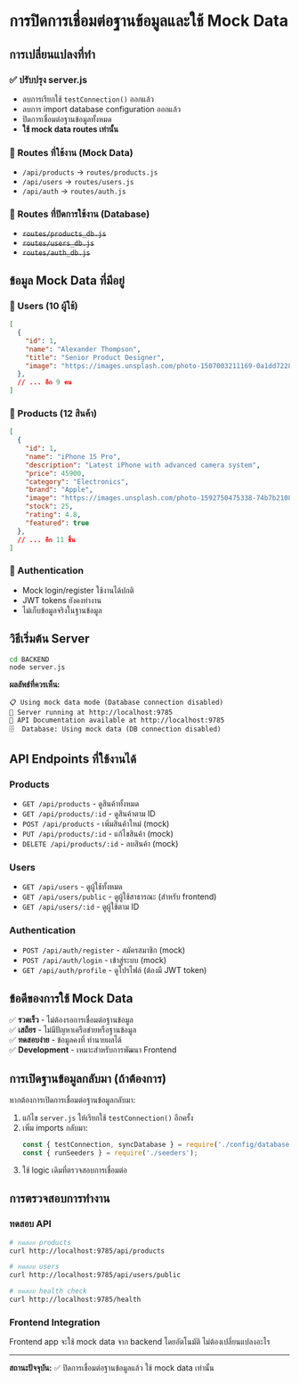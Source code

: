 # การปิดการเชื่อมต่อฐานข้อมูลและใช้ Mock Data

## การเปลี่ยนแปลงที่ทำ

### ✅ ปรับปรุง server.js
- ลบการเรียกใช้ `testConnection()` ออกแล้ว
- ลบการ import database configuration ออกแล้ว
- ปิดการเชื่อมต่อฐานข้อมูลทั้งหมด
- **ใช้ mock data routes เท่านั้น**

### 📁 Routes ที่ใช้งาน (Mock Data)
- `/api/products` → `routes/products.js`
- `/api/users` → `routes/users.js` 
- `/api/auth` → `routes/auth.js`

### 🚫 Routes ที่ปิดการใช้งาน (Database)
- ~~`routes/products_db.js`~~
- ~~`routes/users_db.js`~~
- ~~`routes/auth_db.js`~~

## ข้อมูล Mock Data ที่มีอยู่

### 👥 Users (10 ผู้ใช้)
```json
[
  {
    "id": 1,
    "name": "Alexander Thompson",
    "title": "Senior Product Designer",
    "image": "https://images.unsplash.com/photo-1507003211169-0a1dd7228f2d?w=150&h=150&fit=crop&crop=face"
  },
  // ... อีก 9 คน
]
```

### 📱 Products (12 สินค้า)
```json
[
  {
    "id": 1,
    "name": "iPhone 15 Pro",
    "description": "Latest iPhone with advanced camera system",
    "price": 45900,
    "category": "Electronics",
    "brand": "Apple",
    "image": "https://images.unsplash.com/photo-1592750475338-74b7b21085ab?w=300&h=300&fit=crop",
    "stock": 25,
    "rating": 4.8,
    "featured": true
  },
  // ... อีก 11 ชิ้น
]
```

### 🔐 Authentication
- Mock login/register ใช้งานได้ปกติ
- JWT tokens ยังคงทำงาน
- ไม่เก็บข้อมูลจริงในฐานข้อมูล

## วิธีเริ่มต้น Server

```bash
cd BACKEND
node server.js
```

**ผลลัพธ์ที่ควรเห็น:**
```
📋 Using mock data mode (Database connection disabled)
🚀 Server running at http://localhost:9785
📖 API Documentation available at http://localhost:9785
🗄️  Database: Using mock data (DB connection disabled)
```

## API Endpoints ที่ใช้งานได้

### Products
- `GET /api/products` - ดูสินค้าทั้งหมด
- `GET /api/products/:id` - ดูสินค้าตาม ID
- `POST /api/products` - เพิ่มสินค้าใหม่ (mock)
- `PUT /api/products/:id` - แก้ไขสินค้า (mock)
- `DELETE /api/products/:id` - ลบสินค้า (mock)

### Users  
- `GET /api/users` - ดูผู้ใช้ทั้งหมด
- `GET /api/users/public` - ดูผู้ใช้สาธารณะ (สำหรับ frontend)
- `GET /api/users/:id` - ดูผู้ใช้ตาม ID

### Authentication
- `POST /api/auth/register` - สมัครสมาชิก (mock)
- `POST /api/auth/login` - เข้าสู่ระบบ (mock)
- `GET /api/auth/profile` - ดูโปรไฟล์ (ต้องมี JWT token)

## ข้อดีของการใช้ Mock Data

✅ **รวดเร็ว** - ไม่ต้องรอการเชื่อมต่อฐานข้อมูล  
✅ **เสถียร** - ไม่มีปัญหาเครือข่ายหรือฐานข้อมูล  
✅ **ทดสอบง่าย** - ข้อมูลคงที่ ทำนายผลได้  
✅ **Development** - เหมาะสำหรับการพัฒนา Frontend  

## การเปิดฐานข้อมูลกลับมา (ถ้าต้องการ)

หากต้องการเปิดการเชื่อมต่อฐานข้อมูลกลับมา:

1. แก้ไข `server.js` ให้เรียกใช้ `testConnection()` อีกครั้ง
2. เพิ่ม imports กลับมา:
   ```javascript
   const { testConnection, syncDatabase } = require('./config/database');
   const { runSeeders } = require('./seeders');
   ```
3. ใช้ logic เดิมที่ตรวจสอบการเชื่อมต่อ

## การตรวจสอบการทำงาน

### ทดสอบ API
```bash
# ทดสอบ products
curl http://localhost:9785/api/products

# ทดสอบ users  
curl http://localhost:9785/api/users/public

# ทดสอบ health check
curl http://localhost:9785/health
```

### Frontend Integration
Frontend app จะใช้ mock data จาก backend โดยอัตโนมัติ ไม่ต้องเปลี่ยนแปลงอะไร

---

**สถานะปัจจุบัน:** ✅ ปิดการเชื่อมต่อฐานข้อมูลแล้ว ใช้ mock data เท่านั้น
